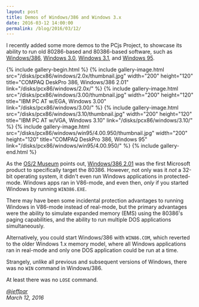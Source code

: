```yaml
---
layout: post
title: Demos of Windows/386 and Windows 3.x
date: 2016-03-12 14:00:00
permalink: /blog/2016/03/12/
---
```


I recently added some more demos to the PCjs Project, to showcase its ability to run old 80286-based and
80386-based software, such as [Windows/386](/disks/pcx86/windows/2.0x/), [Windows 3.0](/disks/pcx86/windows/3.00/),
[Windows 3.1](/disks/pcx86/windows/3.10/), and [Windows 95](/disks/pcx86/windows/win95/4.00.950/).

{% include gallery-begin.html %}
{% include gallery-image.html src="/disks/pcx86/windows/2.0x/thumbnail.jpg" width="200" height="120" title="COMPAQ DeskPro 386, Windows/386 2.01" link="/disks/pcx86/windows/2.0x/" %}
{% include gallery-image.html src="/disks/pcx86/windows/3.00/thumbnail.jpg" width="200" height="120" title="IBM PC AT w/EGA, Windows 3.00" link="/disks/pcx86/windows/3.00/" %}
{% include gallery-image.html src="/disks/pcx86/windows/3.10/thumbnail.jpg" width="200" height="120" title="IBM PC AT w/VGA, Windows 3.10" link="/disks/pcx86/windows/3.10/" %}
{% include gallery-image.html src="/disks/pcx86/windows/win95/4.00.950/thumbnail.jpg" width="200" height="120" title="COMPAQ DeskPro 386, Windows 95" link="/disks/pcx86/windows/win95/4.00.950/" %}
{% include gallery-end.html %}

As the [OS/2 Museum](http://www.os2museum.com/wp/windows386-2-01/) points out, [Windows/386 2.01](/disks/pcx86/windows/2.0x/)
was the first Microsoft product to specifically target the 80386.  However, not only was it *not* a 32-bit operating
system, it didn't even run Windows applications in protected-mode.  Windows apps ran in V86-mode, and even then, *only*
if you started Windows by running `WIN386.EXE`.

There may have been some incidental protection advantages to running Windows in V86-mode instead of real-mode,
but the primary advantages were the ability to simulate expanded memory (EMS) using the 80386's paging capabilities,
and the ability to run multiple DOS applications simultaneously.

Alternatively, you could start Windows/386 with `WIN86.COM`, which reverted to the older Windows 1.x memory model,
where all Windows applications ran in real-mode and only one DOS application could be run at a time. 

Strangely, unlike all previous and subsequent versions of Windows, there was no `WIN` command in Windows/386.

At least there was no `LOSE` command.

*[@jeffpar](https://jeffpar.com)*  
*March 12, 2016*
